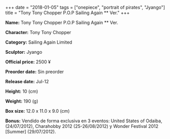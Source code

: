 +++
date = "2018-01-05"
tags = ["onepiece", "portrait of pirates", "Jyango"]
title = "Tony Tony Chopper P.O.P Sailing Again ** Ver."
+++

**Name:** Tony Tony Chopper P.O.P Sailing Again ** Ver.

**Character:** Tony Tony Chopper

**Category:** Sailing Again  Limited 

**Sculptor:** Jyango

**Official price:** 2500 ¥

**Preorder date:** Sin preorder

**Release date:** Jul-12

**Height:** 10 (cm)

**Weight:** 190 (g)

**Box size:** 12.0 x 11.0 x 9.0 (cm)

**Bonus:** Vendido de forma exclusiva en 3 eventos: United States of Odaiba, (24/07/2012), Charahobby 2012 (25-26/08/2012) y Wonder Festival 2012 [Summer] (29/07/2012).
